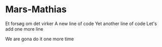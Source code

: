 # Mars-Mathias
Et forsøg om det virker
A new line of code
Yet another line of code
Let's add one more line

We are gona do it one more time
